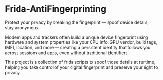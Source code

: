 # Frida-AntiFingerprinting
Protect your privacy by breaking the fingerprint — spoof device details, stay anonymous.

Modern apps and trackers often build a unique device fingerprint using hardware and system properties like your CPU info, GPU vendor, build tags, IMEI, location, and more — creating a persistent identity that follows you across sessions and apps, even without traditional identifiers.

This project is a collection of frida scripts to spoof those details at runtime, helping you take control of your digital fingerprint and preserve your right to privacy.
